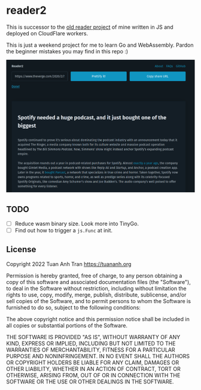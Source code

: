 reader2
=======

This is successor to the [old reader project](https://github.com/tuananh/reader) of mine written in JS and deployed on CloudFlare workers.

This is just a weekend project for me to learn Go and WebAssembly. Pardon the beginner mistakes you may find in this repo :)

![](./assets/preview.png)

## TODO

- [ ] Reduce wasm binary size. Look more into TinyGo.
- [ ] Find out how to trigger a `js.Func` at init.

## License

Copyright 2022 Tuan Anh Tran https://tuananh.org

Permission is hereby granted, free of charge, to any person obtaining a copy of this software and associated documentation files (the "Software"), to deal in the Software without restriction, including without limitation the rights to use, copy, modify, merge, publish, distribute, sublicense, and/or sell copies of the Software, and to permit persons to whom the Software is furnished to do so, subject to the following conditions:

The above copyright notice and this permission notice shall be included in all copies or substantial portions of the Software.

THE SOFTWARE IS PROVIDED "AS IS", WITHOUT WARRANTY OF ANY KIND, EXPRESS OR IMPLIED, INCLUDING BUT NOT LIMITED TO THE WARRANTIES OF MERCHANTABILITY, FITNESS FOR A PARTICULAR PURPOSE AND NONINFRINGEMENT. IN NO EVENT SHALL THE AUTHORS OR COPYRIGHT HOLDERS BE LIABLE FOR ANY CLAIM, DAMAGES OR OTHER LIABILITY, WHETHER IN AN ACTION OF CONTRACT, TORT OR OTHERWISE, ARISING FROM, OUT OF OR IN CONNECTION WITH THE SOFTWARE OR THE USE OR OTHER DEALINGS IN THE SOFTWARE.